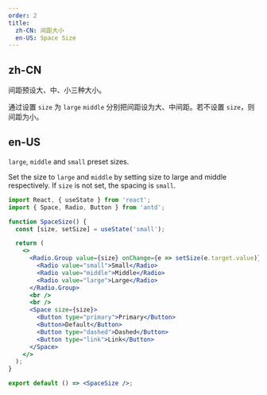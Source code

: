 ```yaml
---
order: 2
title:
  zh-CN: 间距大小
  en-US: Space Size
---
```


## zh-CN

间距预设大、中、小三种大小。

通过设置 `size` 为 `large` `middle` 分别把间距设为大、中间距。若不设置 `size`，则间距为小。

## en-US

`large`, `middle` and `small` preset sizes.

Set the size to `large` and `middle` by setting size to large and middle respectively. If `size` is not set, the spacing is `small`.

```jsx
import React, { useState } from 'react';
import { Space, Radio, Button } from 'antd';

function SpaceSize() {
  const [size, setSize] = useState('small');

  return (
    <>
      <Radio.Group value={size} onChange={e => setSize(e.target.value)}>
        <Radio value="small">Small</Radio>
        <Radio value="middle">Middle</Radio>
        <Radio value="large">Large</Radio>
      </Radio.Group>
      <br />
      <br />
      <Space size={size}>
        <Button type="primary">Primary</Button>
        <Button>Default</Button>
        <Button type="dashed">Dashed</Button>
        <Button type="link">Link</Button>
      </Space>
    </>
  );
}

export default () => <SpaceSize />;
```
